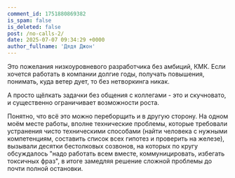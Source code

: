 ```yaml
---
comment_id: 1751880869382
is_spam: false
is_deleted: false
post: /no-calls-2/
date: 2025-07-07 09:34:29 +0000
author_fullname: 'Дядя Джон'
---
```


Это пожелания низкоуровневого разработчика без амбиций, КМК. Если хочется работать в компании долгие годы, получать повышения, понимать, куда ветер дует, то без нетворкинга никак.

А просто щёлкать задачки без общения с коллегами - это и скучновато, и существенно ограничивает возможности роста.

Понятно, что всё это можно переборщить и в другую сторону. На одном моём месте работы, вполне технические проблемы, которые требовали устранения чисто техническими способами (найти человека с нужными компетенциям, составить список всех гипотез и проверить на железе), вызывали десятки бестолковых созвонов, на которых по кругу обсуждалось "надо работать всем вместе, коммуницировать, избегать токсичных фраз", в итоге замедляя решение сложной проблемы до почти полной остановки.
